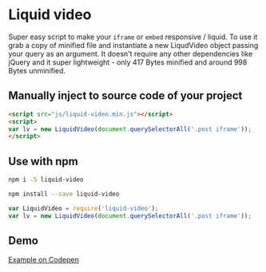 # Liquid video

Super easy script to make your `iframe` or `embed` responsive / liquid. To use it grab a copy of minified file and instantiate a new LiqudVideo object passing your query as an argument. It doesn't require any other dependencies like jQuery and it super lightweight - only 417 Bytes minified and around 998 Bytes unminified.

## Manually inject to source code of your project

```html
<script src="js/liquid-video.min.js"></script>
<script>
var lv = new LiquidVideo(document.querySelectorAll('.post iframe'));
</script>
```

## Use with npm

```bash
npm i -S liquid-video
```

```bash
npm install --save liquid-video
```

```js
var LiquidVideo = require('liquid-video');
var lv = new LiquidVideo(document.querySelectorAll('.post iframe'));
```
## Demo

[Example on Codepen](http://codepen.io/pawelgrzybek/pen/vGxqaq)
